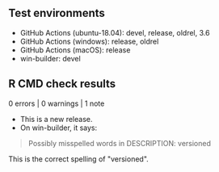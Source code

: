 ## Test environments

* GitHub Actions (ubuntu-18.04): devel, release, oldrel, 3.6
* GitHub Actions (windows): release, oldrel
* GitHub Actions (macOS): release
* win-builder: devel

## R CMD check results

0 errors | 0 warnings | 1 note

* This is a new release.
* On win-builder, it says:

> Possibly misspelled words in DESCRIPTION: versioned 
  
This is the correct spelling of "versioned".
